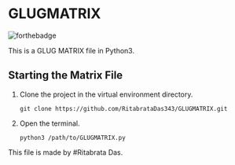 # GLUGMATRIX

![forthebadge](https://forthebadge.com/images/badges/made-with-python.svg)<br>

This is a GLUG MATRIX file in Python3.

##  Starting the Matrix File

1. Clone the project in the virtual environment directory.

    ```
    git clone https://github.com/RitabrataDas343/GLUGMATRIX.git

    ```

2. Open the terminal.

    ```
    python3 /path/to/GLUGMATRIX.py

    ```
    
This file is made by #Ritabrata Das.
